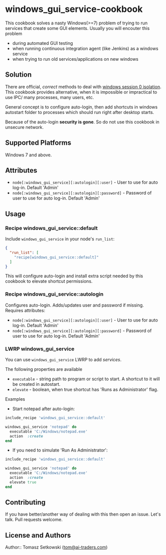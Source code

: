 # windows_gui_service-cookbook

This cookbook solves a nasty Windows(>=7) problem of trying to run services that create some GUI elements. Usually you will encouter this problem
 * during automated GUI testing
 * when running continuous integration agent (like Jenkins) as a windows service
 * when trying to run old services/applications on new windows

## Solution

There are official, *correct* methods to deal with [windows session 0 isolation](https://msdn.microsoft.com/en-us/library/windows/hardware/dn653293%28v=vs.85%29.aspx). This cookbook provides alternative, when it is impossible or impractical to use IPC/ many processes, many users, etc.

General concept is to configure auto-login, then add shortcuts in windows autostart folder to processes which should run right after desktop starts.

Because of the auto-login **security is gone**. So do not use this cookbook in unsecure network.

## Supported Platforms

Windows 7 and above.

## Attributes

 * `node[:windows_gui_service][:autologin][:user]` - User to use for auto log-in. Default 'Admin'
 * `node[:windows_gui_service][:autologin][:password]` - Password of user to use for auto log-in. Default 'Admin'

## Usage

### Recipe windows_gui_service::default

Include `windows_gui_service` in your node's `run_list`:

```json
{
  "run_list": [
    "recipe[windows_gui_service::default]"
  ]
}
```
This will configure auto-login and install extra script needed by this cookbook to elevate shortcut permissions.

### Recipe windows_gui_service::autologin

Configures auto-login. Adds/updates user and password if missing. 
Requires attributes:
 * `node[:windows_gui_service][:autologin][:user]` - User to use for auto log-in. Default 'Admin'
 * `node[:windows_gui_service][:autologin][:password]` - Password of user to use for auto log-in. Default 'Admin'

### LWRP windows_gui_service

You can use `windows_gui_service` LWRP to add *services*.

The following properties are available
 * `executable` - string path to program or script to start. A shortcut to it will be created in autostart.
 * `elevate` - boolean, when true shortcut has 'Runs as Administrator' flag.

Examples

 * Start notepad after auto-login:

```ruby
include_recipe 'windows_gui_service::default'

windows_gui_service 'notepad' do
  executable 'C:/Windows/notepad.exe'
  action  :create
end
```

 * If you need to simulate 'Run As Administrator':

```ruby
include_recipe 'windows_gui_service::default'

windows_gui_service 'notepad' do
  executable 'C:/Windows/notepad.exe'
  action  :create
  elevate true
end
```

## Contributing

If you have better/another way of dealing with this then open an issue. Let's talk.
Pull requests welcome.

## License and Authors

Author:: Tomasz Setkowski (<tom@ai-traders.com>)
